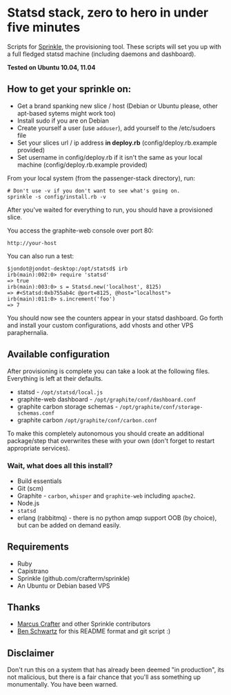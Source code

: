 # Statsd stack, zero to hero in under five minutes


Scripts for [Sprinkle](http://github.com/crafterm/sprinkle/ "Sprinkle"), the provisioning tool.
These scripts will set you up with a full fledged statsd machine (including daemons and dashboard).  

**Tested on Ubuntu 10.04, 11.04**  


## How to get your sprinkle on:

* Get a brand spanking new slice / host (Debian or Ubuntu please, other apt-based sytems might work too)
* Install sudo if you are on Debian
* Create yourself a user (use `adduser`), add yourself to the /etc/sudoers file
* Set your slices url / ip address **in deploy.rb** (config/deploy.rb.example provided)
* Set username in config/deploy.rb if it isn't the same as your local machine (config/deploy.rb.example provided)

From your local system (from the passenger-stack directory), run:

    # Don't use -v if you don't want to see what's going on.
    sprinkle -s config/install.rb -v
    

After you've waited for everything to run, you should have a provisioned slice.

You access the graphite-web console over port 80:

    http://your-host

You can also run a test:

    $jondot@jondot-desktop:/opt/statsd$ irb
    irb(main):002:0> require 'statsd'
    => true
    irb(main):003:0> s = Statsd.new('localhost', 8125)
    => #<Statsd:0xb755ab4c @port=8125, @host="localhost">
    irb(main):011:0> s.increment('foo')
    => 7
 
You should now see the counters appear in your statsd dashboard.
Go forth and install your custom configurations, add vhosts and other VPS paraphernalia.



## Available configuration

After provisioning is complete you can take a look at the following files. Everything is
left at their defaults.  

* statsd - `/opt/statsd/local.js`
* graphite-web dashboard - `/opt/graphite/conf/dashboard.conf`
* graphite carbon storage schemas - `/opt/graphite/conf/storage-schemas.conf`
* graphite carbon `/opt/graphite/conf/carbon.conf`

To make this completely autonomous you should create an additional package/step that overwrites
these with your own (don't forget to restart appropriate services).



### Wait, what does all this install?

* Build essentials
* Git (scm)
* Graphite - `carbon`, `whisper` and `graphite-web` including `apache2`.
* Node.js
* `statsd`
* erlang (rabbitmq) - there is no python amqp support OOB (by choice), but can be added on demand easily.


## Requirements
* Ruby
* Capistrano
* Sprinkle (github.com/crafterm/sprinkle)
* An Ubuntu or Debian based VPS

## Thanks
* [Marcus Crafter](http://github.com/crafterm) and other Sprinkle contributors
* [Ben Schwartz](https://github.com/benschwarz) for this README format and git script :)


## Disclaimer

Don't run this on a system that has already been deemed "in production", its not malicious, but there is a fair chance
that you'll ass something up monumentally. You have been warned. 